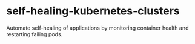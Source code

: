 # self-healing-kubernetes-clusters
Automate self-healing of applications by monitoring container health and restarting failing pods.
